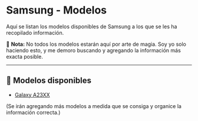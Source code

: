 # Samsung - Modelos

Aquí se listan los modelos disponibles de Samsung a los que se les ha recopilado información.

📌 **Nota:** No todos los modelos estarán aquí por arte de magia. Soy yo solo haciendo esto, y me demoro buscando y agregando la información más exacta posible.

---

## 📱 Modelos disponibles

* [Galaxy A23XX](https://github.com/Andreslan327/LanDroid/blob/main/Dispositivos/Samsung/A23/A23XX.md)

(Se irán agregando más modelos a medida que se consiga y organice la información correcta.)
